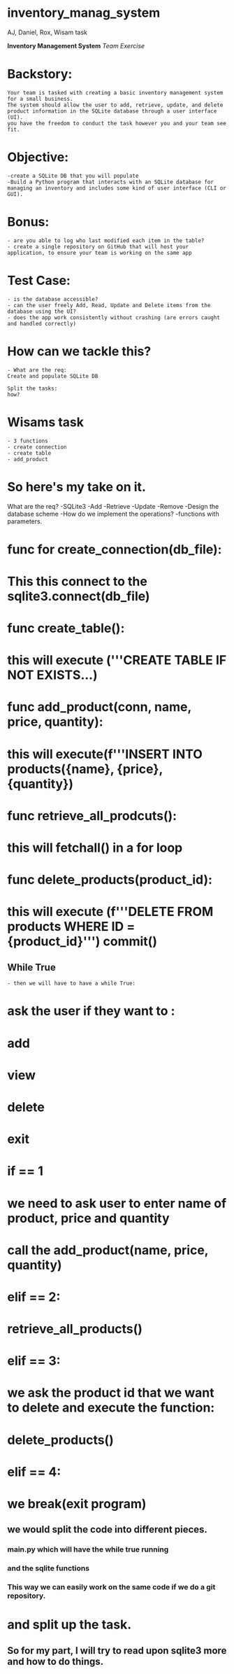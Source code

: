 # inventory_manag_system
AJ, Daniel, Rox, Wisam task 


**Inventory Management System**
*Team Exercise*
# Backstory:
    Your team is tasked with creating a basic inventory management system for a small business.
    The system should allow the user to add, retrieve, update, and delete product information in the SQLite database through a user interface (UI).
    you have the freedom to conduct the task however you and your team see fit.
# Objective:
    -create a SQLite DB that you will populate
    -Build a Python program that interacts with an SQLite database for managing an inventory and includes some kind of user interface (CLI or GUI).
# Bonus:
    - are you able to log who last modified each item in the table?
    - create a single repository on GitHub that will host your application, to ensure your team is working on the same app
# Test Case:
    - is the database accessible?
    - can the user freely Add, Read, Update and Delete items from the database using the UI?
    - does the app work consistently without crashing (are errors caught and handled correctly)


# How can we tackle this? 

    - What are the req: 
    Create and populate SQLite DB 
    
    Split the tasks: 
    how? 

# Wisams task 
    - 3 functions
    - create connection 
    - create table
    - add_product

# So here's my take on it.
What are the req?
    -SQLite3
    -Add
    -Retrieve
    -Update
    -Remove
    -Design the database scheme
    -How do we implement the operations?
    -functions with parameters.

# func for create_connection(db_file):
# This this connect to the sqlite3.connect(db_file)
# func create_table():
# this will execute ('''CREATE TABLE IF NOT EXISTS...)
# func add_product(conn, name, price, quantity):
# this will execute(f'''INSERT INTO products({name}, {price}, {quantity})
# func retrieve_all_prodcuts():
# this will fetchall() in a for loop
# func delete_products(product_id):
# this will execute (f'''DELETE FROM products WHERE ID  = {product_id}''') commit()

## While True
    - then we will have to have a while True:
# ask the user if they want to :
# add
# view
# delete
# exit
# if == 1
# we need to ask user to enter name of product, price and quantity
# call the add_product(name, price, quantity)
# elif == 2:
# retrieve_all_products()
# elif == 3:
# we ask the product id that we want to delete and execute the function:
# delete_products()
# elif == 4:
# we break(exit program)

## we would split the code into different pieces.
### main.py which will have the while true running
### and the sqlite functions
### This way we can easily work on the same code if we do a git repository.

# and split up the task.

## So for my part, I will try to read upon sqlite3 more and how to do things.

